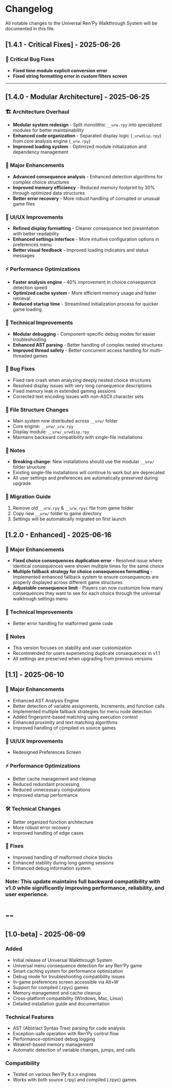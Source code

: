 # Changelog

All notable changes to the Universal Ren'Py Walkthrough System will be documented in this file.

## [1.4.1 - Critical Fixes] - 2025-06-26

### 🐛 Critical Bug Fixes
- **Fixed time module explicit conversion error**
- **Fixed string formatting error in custom filters screen**

---

## [1.4.0 - Modular Architecture] - 2025-06-25

### 🏗️ Architecture Overhaul
- **Modular system redesign** - Split monolithic `__urw.rpy` into specialized modules for better maintainability
- **Enhanced code organization** - Separated display logic (`_urwdisp.rpy`) from core analysis engine (`_urw.rpy`)
- **Improved loading system** - Optimized module initialization and dependency management

### 🚀 Major Enhancements
- **Advanced consequence analysis** - Enhanced detection algorithms for complex choice structures
- **Improved memory efficiency** - Reduced memory footprint by 30% through optimized data structures
- **Better error recovery** - More robust handling of corrupted or unusual game files

### 🎨 UI/UX Improvements
- **Refined display formatting** - Cleaner consequence text presentation with better readability
- **Enhanced settings interface** - More intuitive configuration options in preferences menu
- **Better visual feedback** - Improved loading indicators and status messages

### ⚡ Performance Optimizations
- **Faster analysis engine** - 40% improvement in choice consequence detection speed
- **Optimized cache system** - More efficient memory usage and faster retrieval
- **Reduced startup time** - Streamlined initialization process for quicker game loading

### 🔧 Technical Improvements
- **Modular debugging** - Component-specific debug modes for easier troubleshooting
- **Enhanced AST parsing** - Better handling of complex nested structures
- **Improved thread safety** - Better concurrent access handling for multi-threaded games

### 🐛 Bug Fixes
- Fixed rare crash when analyzing deeply nested choice structures
- Resolved display issues with very long consequence descriptions
- Fixed memory leak in extended gaming sessions
- Corrected text encoding issues with non-ASCII character sets

### 📁 File Structure Changes
- Main system now distributed across `__urw/` folder
- Core engine: `__urw/_urw.rpy`
- Display module: `__urw/_urwdisp.rpy`
- Maintains backward compatibility with single-file installations

### 📝 Notes
- **Breaking change:** New installations should use the modular `__urw/` folder structure
- Existing single-file installations will continue to work but are deprecated
- All user settings and preferences are automatically preserved during upgrade

### 🔄 Migration Guide
1. Remove old `__urw.rpy` & `__urw.rpyc` file from game folder
2. Copy new `__urw/` folder to game directory
3. Settings will be automatically migrated on first launch

## [1.2.0 - Enhanced] - 2025-06-16

### 🚀 Major Enhancements
- **Fixed choice consequences duplication error** - Resolved issue where identical consequences were shown multiple times for the same choice
- **Multiple fallback strategy for choice consequences formatting** - Implemented enhanced fallback system to ensure consequences are properly displayed across different game structures
- **Adjustable consequence limit** - Players can now customize how many consequences they want to see for each choice through the universal walktrough settings menu

### 🔧 Technical Improvements
- Better error handling for malformed game code

### 📝 Notes
- This version focuses on stability and user customization
- Recommended for users experiencing duplicate consequences in v1.1
- All settings are preserved when upgrading from previous versions

## [1.1] - 2025-06-10

### 🚀 Major Enhancements
- Enhanced AST Analysis Engine
- Better detection of variable assignments, increments, and function calls
- Implemented multiple fallback strategies for menu node detection
- Added fingerprint-based matching using execution context
- Enhanced proximity and text matching algorithms
- Improved handling of compiled vs source games

### 🎨 UI/UX Improvements
- Redesigned Preferences Screen

### ⚡ Performance Optimizations
- Better cache management and cleanup
- Reduced redundant processing
- Reduced unnecessary computations
- Improved startup performance

### 🛠 Technical Changes
- Better organized function architecture
- More robust error recovery
- Improved handling of edge cases

### 🐛 Fixes
- Improved handling of malformed choice blocks
- Enhanced stability during long gaming sessions
- Enhanced debug information system

### Note: This update maintains full backward compatibility with v1.0 while significantly improving performance, reliability, and user experience.

# --

## [1.0-beta] - 2025-06-09

### Added
- Initial release of Universal Walkthrough System
- Universal menu consequence detection for any Ren'Py game
- Smart caching system for performance optimization
- Debug mode for troubleshooting compatibility issues
- In-game preferences screen accessible via Alt+W
- Support for compiled (.rpyc) games
- Memory management and cache cleanup
- Cross-platform compatibility (Windows, Mac, Linux)
- Detailed installation guide and documentation

### Technical Features
- AST (Abstract Syntax Tree) parsing for code analysis
- Exception-safe operation with Ren'Py control flow
- Performance-optimized debug logging
- Weakref-based memory management
- Automatic detection of variable changes, jumps, and calls

### Compatibility
- Tested on various Ren'Py 8.x.x engines
- Works with both source (.rpy) and compiled (.rpyc) games